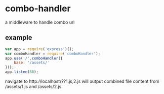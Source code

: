 # combo-handler

a middleware to handle combo url

## example

``` javascript
var app = require('express')();
var comboHandler = require('comboHandler');
app.use('/',comboHandler({
    base: '/assets/'
}));
app.listen(80);
```

navigate to http://localhost/??1.js,2.js will output combined file content from /assets/1.js and /assets/2.js

